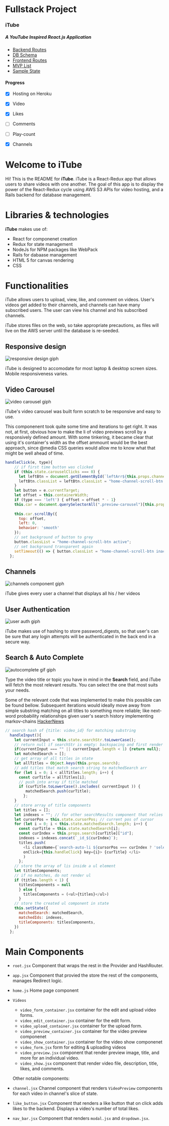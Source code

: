 
# Fullstack Project

### iTube
##### A YouTube Inspired React.js Application


* [Backend Routes](https://github.com/luqven/iTube/wiki/Backend-Routes)
* [DB Schema](https://github.com/luqven/Fullstack_Project/wiki/Database-Schema)
* [Frontend Routes](https://github.com/luqven/iTube/wiki/Frontend-Routes)
* [MVP List](https://github.com/luqven/Fullstack_Project/wiki/MVP)
* [Sample State](https://github.com/luqven/Fullstack_Project/wiki/Sample-State)





#### Progress

- [x] Hosting on Heroku
- [x] Video 
- [x] Likes
- [ ] Comments
- [ ] Play-count 
- [x] Channels


# Welcome to iTube

Hi! This is the README for **iTube**. iTube is a React-Redux app that allows users to share videos with one another. The goal of this app is to display the power of the React-Redux cycle using AWS S3 APIs for video hosting, and a Rails backend for database management.

# Libraries & technologies

**iTube** makes use of:
- React for componenet creation
- Redux for state management
- NodeJs for NPM packages like WebPack
- Rails for dabaase management
- HTML 5 for canvas rendering
- CSS

# Functionalities

iTube allows users to upload, view, like, and comment on videos. User's videos get added to their channels, and channels can have many subscribed users. The user can view his channel and his subscribed channels.

iTube stores files on the web, so take appropriate precautions, as files will live on the AWS server until the database is re-seeded.

## Responsive design
![responsive design giph](https://media.giphy.com/media/ygBEzlThonWREEjbhm/giphy.gif)

iTube is designed to accomodate for most laptop & desktop screen sizes. Mobile responsiveness varies.

## Video Carousel
![video carousel giph](https://media.giphy.com/media/64atx7V5NBfxDURWBJ/giphy.gif)

iTube's video carousel was built form scratch to be responsive and easy to use.

This componenent took quite some time and iterations to get right. It was not, at first, obvious how to make the li of video previews scroll by a responsively defined amount. With some tinkering, it became clear that using it's container's width as the offset ammount would be the best approach, since @media CSS queries would allow me to know what that might be well ahead of time.

``` javascript
handleClick(e, type){
    // if first time button was clicked
    if (this.state.carouselClicks === 0) {
      let leftBtn = document.getElementById(`leftArr${this.props.channel.owner_id}`);
      leftBtn.classList = leftBtn.classList = "home-channel-scroll-btn inactive"
    }
    let button = e.currentTarget;
    let offset = this.containerWidth;
    if (type === 'left') { offset = offset * - 1}
    this.car = document.querySelectorAll(".preview-carousel")[this.props.classId];
  
    this.car.scrollBy({
      top: offset,
      left: 0,
      behavior: 'smooth'
    });
    // set background of button to grey
    button.classList = "home-channel-scroll-btn active";
    // set background transparent again
    setTimeout(() => { button.classList = "home-channel-scroll-btn inactive"}, 200);
  };
```

## Channels
![channels component giph](https://media.giphy.com/media/WwdYhnJvQyzFCVobul/giphy.gif)

iTube gives every user a channel that displays all his / her videos

## User Authentication
![user auth giph](https://media.giphy.com/media/fMAKVTPqQdEqPzo45i/giphy.gif)

iTube makes use of hashing to store password_digests, so that user's can be sure that any login attempts will be authenticated in the back end in a secure way.

## Search & Auto Complete
![autocomplete gif giph](https://media.giphy.com/media/E0Rl6gNKudCK4xjQBS/giphy.gif)

Type the video title or topic you have in mind in the **Search** field, and iTube will fetch the most relevant results. You can select the one that most suits your needs.

Some of the relevant code that was implemented to make this possible can be found bellow. Subsequent iterations would ideally move away from simple substring matching on all titles to something more reliable; like next-word probability relationships given user's search history implementing markov-chains [HackerNews](https://news.ycombinator.com/item?id=19204186)

```javascript
// search hash of {title: video_id} for matching substring
  handleInput(){
    let currentInput = this.state.searchStr.toLowerCase();
    // return null if searchStr is empty: backspacing and first render
    if(currentInput === "" || currentInput.length < 1) {return null};
    let matchedSearch = [];
    // get array of all titles in state
    let allTitles = Object.keys(this.props.search);
    // add titles that match search string to matchedSearch arr
    for (let i = 0; i < allTitles.length; i++) {
      const curTitle = allTitles[i];
      // push into array if title matched
      if (curTitle.toLowerCase().includes( currentInput )) {
         matchedSearch.push(curTitle);
        };
    }
    // store array of title components
    let titles = [];
    let indexes = ""; // for other searchResults component that relies on url
    let cursorPos = this.state.cursorPos; // current pos of cursor
    for (let i = 0; i < this.state.matchedSearch.length; i++) {
      const curTitle = this.state.matchedSearch[i];
      const curIndex = this.props.search[curTitle]["id"];
      indexes = indexes.concat(`_id_${curIndex}`);
      titles.push(
        <li className={`search-auto-li ${cursorPos === curIndex ? 'selected' : null }`} 
        onClick={this.handleClick} key={i}> {curTitle} </li>
        )
      };
    // store the array of lis inside a ul element
    let titlesComponents;
    // if no matches, do not render ul
    if (titles.length < 1) {
      titlesComponents = null
      } else {
        titlesComponents = (<ul>{titles}</ul>)
      }
    // store the created ul component in state
    this.setState({
      matchedSearch: matchedSearch,
      matchedIds: indexes,
      titleComponents: titlesComponents,
    })
  };
```

# Main Components

- ``root.jsx`` Component that wraps the rest in the Provider and HashRouter.
- ``app.jsx`` Component that provied the store the rest of the components, manages Redirect logic.
- ``home.js`` Home page component
- ``Videos``
  - ``video_form_container.jsx`` container for the edit and upload video forms.
  - ``video_edit_container.jsx`` container for the edit form.
  - ``video_upload_container.jsx`` container for the upload form.
  - ``video_preview_container.jsx`` container for the video preview componenet
  - ``video_show_container.jsx`` container for the video show componenet
  - ``video_form.jsx`` form for editing & uploading videos
  - ``video_preview.jsx`` component that render preview image, title, and more for an individual video.
  - ``video_show.jsx`` component that render video file, description, title, likes, and comments.

  Other notable components:
- ``channel.jsx`` Channel component that renders `VideoPreview` components for each video in channel's slice of state.
- ``like_button.jsx`` Component that renders a like button that on click adds likes to the backend. Displays a video's number of total likes.
- ``nav_bar.jsx``  Component that renders `modal.jsx` and `dropdown.jsx`.




